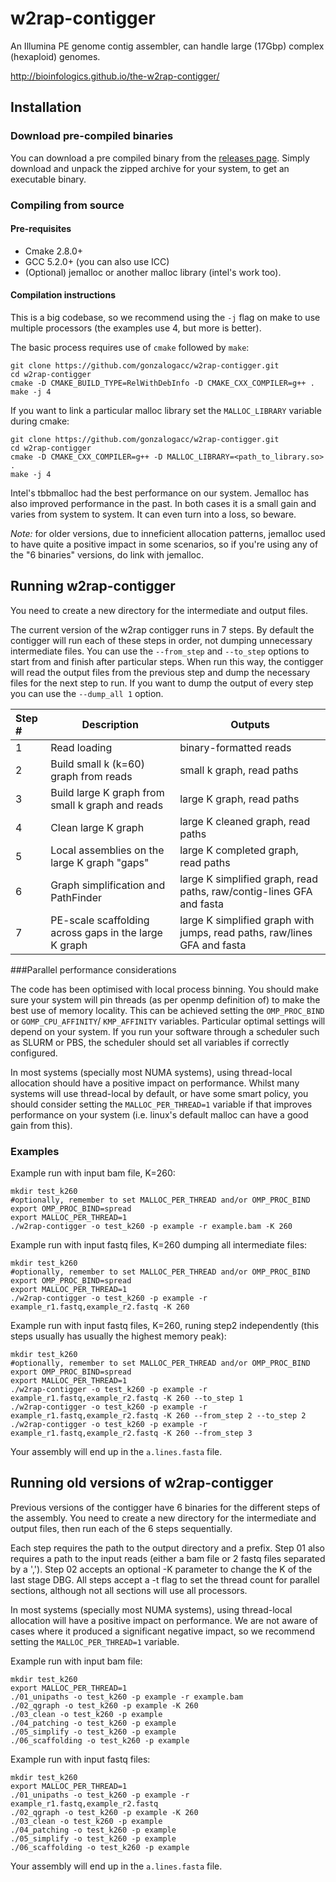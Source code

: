 # w2rap-contigger

An Illumina PE genome contig assembler, can handle large (17Gbp) complex (hexaploid) genomes.

http://bioinfologics.github.io/the-w2rap-contigger/ 

## Installation

### Download pre-compiled binaries

You can download a pre compiled binary from the [releases page](https://github.com/bioinfologics/w2rap-contigger/releases).
Simply download and unpack the zipped archive for your system, to get an executable binary.

### Compiling from source

#### Pre-requisites

* Cmake 2.8.0+  
* GCC 5.2.0+ (you can also use ICC)
* (Optional) jemalloc or another malloc library (intel's work too).

#### Compilation instructions

This is a big codebase, so we recommend using the `-j` flag on make to use
multiple processors (the examples use 4, but more is better).

The basic process requires use of `cmake` followed by `make`:

```
git clone https://github.com/gonzalogacc/w2rap-contigger.git
cd w2rap-contigger
cmake -D CMAKE_BUILD_TYPE=RelWithDebInfo -D CMAKE_CXX_COMPILER=g++ .  
make -j 4
```

If you want to link a particular malloc library set the `MALLOC_LIBRARY` variable during cmake:

```
git clone https://github.com/gonzalogacc/w2rap-contigger.git
cd w2rap-contigger
cmake -D CMAKE_CXX_COMPILER=g++ -D MALLOC_LIBRARY=<path_to_library.so> .  
make -j 4
```

Intel's tbbmalloc had the best performance on our system.
Jemalloc has also improved performance in the past.
In both cases it is a small gain and varies from system to system.
It can even turn into a loss, so beware.

*Note:* for older versions, due to inneficient allocation patterns, jemalloc used to have quite a positive impact in some scenarios, so if you're using any of the "6 binaries" versions, do link with jemalloc.

## Running w2rap-contigger

You need to create a new directory for the intermediate and output files.

The current version of the w2rap contigger runs in 7 steps. By default the contigger will run each of these steps in order, not dumping unnecessary intermediate files. You can use the `--from_step` and `--to_step` options to start from and finish after particular steps. When run this way, the contigger will read the output files from the previous step and dump the necessary files for the next step to run. If you want to dump the output of every step you can use the `--dump_all 1` option.


Step # | Description | Outputs
:---|---|---
1 | Read loading | binary-formatted reads
2 | Build small k (k=60) graph from reads | small k graph, read paths
3 | Build large K graph from small k graph and reads | large K graph, read paths
4 | Clean large K graph | large K cleaned graph, read paths
5 | Local assemblies on the large K graph "gaps" | large K completed graph, read paths
6 | Graph simplification and PathFinder | large K simplified graph, read paths, raw/contig-lines GFA and fasta
7 | PE-scale scaffolding across gaps in the large K graph | large K simplified graph with jumps, read paths, raw/lines GFA and fasta


###Parallel performance considerations

The code has been optimised with local process binning. You should make sure your system will pin threads (as per openmp definition of) to make the best use of memory locality. This can be achieved setting the `OMP_PROC_BIND` or `GOMP_CPU_AFFINITY`/ `KMP_AFFINITY` variables. Particular optimal settings will depend on your system. If you run your software through a scheduler such as SLURM or PBS, the scheduler should set all variables if correctly configured.

In most systems (specially most NUMA systems), using thread-local allocation should have a positive impact on performance. Whilst many systems will use thread-local by default, or have some smart policy, you should consider setting the `MALLOC_PER_THREAD=1` variable if that improves performance on your system (i.e. linux's default malloc can have a good gain from this).


### Examples
Example run with input bam file, K=260:

```
mkdir test_k260
#optionally, remember to set MALLOC_PER_THREAD and/or OMP_PROC_BIND
export OMP_PROC_BIND=spread
export MALLOC_PER_THREAD=1
./w2rap-contigger -o test_k260 -p example -r example.bam -K 260
```


Example run with input fastq files, K=260 dumping all intermediate files:

```
mkdir test_k260
#optionally, remember to set MALLOC_PER_THREAD and/or OMP_PROC_BIND
export OMP_PROC_BIND=spread
export MALLOC_PER_THREAD=1
./w2rap-contigger -o test_k260 -p example -r example_r1.fastq,example_r2.fastq -K 260
```

Example run with input fastq files, K=260, runing step2 independently (this steps usually has usually the highest memory peak):

```
mkdir test_k260
#optionally, remember to set MALLOC_PER_THREAD and/or OMP_PROC_BIND
export OMP_PROC_BIND=spread
export MALLOC_PER_THREAD=1
./w2rap-contigger -o test_k260 -p example -r example_r1.fastq,example_r2.fastq -K 260 --to_step 1
./w2rap-contigger -o test_k260 -p example -r example_r1.fastq,example_r2.fastq -K 260 --from_step 2 --to_step 2
./w2rap-contigger -o test_k260 -p example -r example_r1.fastq,example_r2.fastq -K 260 --from_step 3
```

Your assembly will end up in the `a.lines.fasta` file.

## Running **old versions** of w2rap-contigger

Previous versions of the contigger have 6 binaries for the different steps of the assembly. You need to create a new directory for the intermediate and output files, then run each of the 6 steps sequentially.

Each step requires the path to the output directory and a prefix. Step 01 also requires a path to the input reads (either a bam file or 2 fastq files separated by a ','). Step 02 accepts an optional -K parameter to change the K of the last stage DBG. All steps accept a -t flag to set the thread count for parallel sections, although not all sections will use all processors.

In most systems (specially most NUMA systems), using thread-local allocation will have a positive impact on performance. We are not aware of cases where it produced a significant negative impact, so we recommend setting the `MALLOC_PER_THREAD=1` variable.

Example run with input bam file:

```
mkdir test_k260
export MALLOC_PER_THREAD=1
./01_unipaths -o test_k260 -p example -r example.bam
./02_qgraph -o test_k260 -p example -K 260
./03_clean -o test_k260 -p example
./04_patching -o test_k260 -p example
./05_simplify -o test_k260 -p example
./06_scaffolding -o test_k260 -p example
```


Example run with input fastq files:

```
mkdir test_k260
export MALLOC_PER_THREAD=1
./01_unipaths -o test_k260 -p example -r example_r1.fastq,example_r2.fastq
./02_qgraph -o test_k260 -p example -K 260
./03_clean -o test_k260 -p example
./04_patching -o test_k260 -p example
./05_simplify -o test_k260 -p example
./06_scaffolding -o test_k260 -p example
```

Your assembly will end up in the `a.lines.fasta` file.
